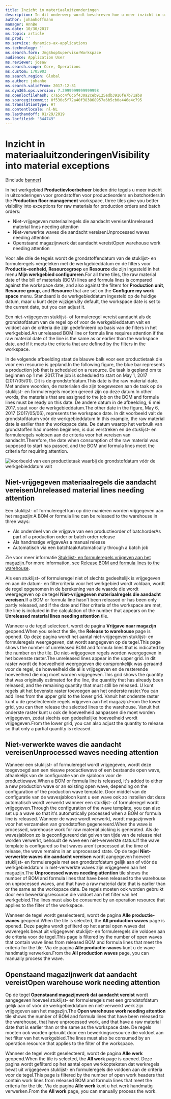 ```yaml
---
title: Inzicht in materiaaluitzonderingen
description: In dit onderwerp wordt beschreven hoe u meer inzicht in uitzonderingen voor grondstoffen voor productieorders en batchorders kunt krijgen.
author: johanhoffmann
manager: AnnBe
ms.date: 10/30/2017
ms.topic: article
ms.prod: ''
ms.service: dynamics-ax-applications
ms.technology: ''
ms.search.form: JmgShopSupervisorWorkspace
audience: Application User
ms.reviewer: josaw
ms.search.scope: Core, Operations
ms.custom: 1705903
ms.search.region: Global
ms.author: johanho
ms.search.validFrom: 2017-12-31
ms.dyn365.ops.version: 7.2999999999999998
ms.openlocfilehash: c7a5cc4f6c6f430a2ceb9125edb3916fe7b71ab8
ms.sourcegitcommit: 0f530e5f72a40f383868957a6b5cb0e446e4c795
ms.translationtype: HT
ms.contentlocale: nl-NL
ms.lasthandoff: 01/29/2019
ms.locfileid: "344749"
---
```

# <a name="visibility-into-material-exceptions"></a><span data-ttu-id="7b5d4-103">Inzicht in materiaaluitzonderingen</span><span class="sxs-lookup"><span data-stu-id="7b5d4-103">Visibility into material exceptions</span></span>

[!include [banner](../includes/banner.md)]

<span data-ttu-id="7b5d4-104">In het werkgebied **Productievloerbeheer** bieden drie tegels u meer inzicht in uitzonderingen voor grondstoffen voor productieorders en batchorders:</span><span class="sxs-lookup"><span data-stu-id="7b5d4-104">In the **Production floor management** workspace, three tiles give you better visibility into exceptions for raw materials for production orders and batch orders:</span></span>

- <span data-ttu-id="7b5d4-105">Niet-vrijgegeven materiaalregels die aandacht vereisen</span><span class="sxs-lookup"><span data-stu-id="7b5d4-105">Unreleased material lines needing attention</span></span>
- <span data-ttu-id="7b5d4-106">Niet-verwerkte waves die aandacht vereisen</span><span class="sxs-lookup"><span data-stu-id="7b5d4-106">Unprocessed waves needing attention</span></span>
- <span data-ttu-id="7b5d4-107">Openstaand magazijnwerk dat aandacht vereist</span><span class="sxs-lookup"><span data-stu-id="7b5d4-107">Open warehouse work needing attention</span></span>

<span data-ttu-id="7b5d4-108">Voor alle drie de tegels wordt de grondstoffendatum van de stuklijst- en formuleregels vergeleken met de werkgebieddatum en de filters voor **Productie-eenheid**, **Resourcegroep** en **Resource** die zijn ingesteld in het menu **Mijn werkgebied configureren**.</span><span class="sxs-lookup"><span data-stu-id="7b5d4-108">For all three tiles, the raw material date of the bill of materials (BOM) lines and formula lines is compared against the workspace date, and also against the filters for **Production unit**, **Resource group**, and **Resource** that are set on the **Configure my work space** menu.</span></span> <span data-ttu-id="7b5d4-109">Standaard is de werkgebieddatum ingesteld op de huidige datum, maar u kunt deze wijzigen.</span><span class="sxs-lookup"><span data-stu-id="7b5d4-109">By default, the workspace date is set to the current date, but you can adjust it.</span></span>

<span data-ttu-id="7b5d4-110">Een niet-vrijgegeven stuklijst- of formuleregel vereist aandacht als de grondstofdatum van de regel op of voor de werkgebieddatum valt en voldoet aan de criteria die zijn gedefinieerd op basis van de filters in het werkgebied.</span><span class="sxs-lookup"><span data-stu-id="7b5d4-110">An unreleased BOM line or formula line requires attention if the raw material date of the line is the same as or earlier than the workspace date, and if it meets the criteria that are defined by the filters in the workspace.</span></span>

<span data-ttu-id="7b5d4-111">In de volgende afbeelding staat de blauwe balk voor een productietaak die voor een resource is gepland.</span><span class="sxs-lookup"><span data-stu-id="7b5d4-111">In the following figure, the blue bar represents a production job that is scheduled on a resource.</span></span> <span data-ttu-id="7b5d4-112">De taak is gepland om te beginnen op 1 mei 2017.</span><span class="sxs-lookup"><span data-stu-id="7b5d4-112">The job is scheduled to start on May 1, 2017 (2017/05/01).</span></span> <span data-ttu-id="7b5d4-113">Dit is de grondstofdatum.</span><span class="sxs-lookup"><span data-stu-id="7b5d4-113">This date is the raw material date.</span></span> <span data-ttu-id="7b5d4-114">Met andere woorden, de materialen die zijn toegewezen aan de taak op de stuklijst- en formuleregels moeten gereed zijn op deze datum.</span><span class="sxs-lookup"><span data-stu-id="7b5d4-114">In other words, the materials that are assigned to the job on the BOM and formula lines must be ready on this date.</span></span> <span data-ttu-id="7b5d4-115">De andere datum in de afbeelding, 6 mei 2017, staat voor de werkgebieddatum.</span><span class="sxs-lookup"><span data-stu-id="7b5d4-115">The other date in the figure, May 6, 2017 (2017/05/06), represents the workspace date.</span></span> <span data-ttu-id="7b5d4-116">In dit voorbeeld valt de grondstofdatum vóór de werkgebieddatum.</span><span class="sxs-lookup"><span data-stu-id="7b5d4-116">In this example, the raw material date is earlier than the workspace date.</span></span> <span data-ttu-id="7b5d4-117">De datum waarop het verbruik van grondstoffen had moeten beginnen, is dus verstreken en de stuklijst- en formuleregels voldoen aan de criteria voor het vereisen van aandacht.</span><span class="sxs-lookup"><span data-stu-id="7b5d4-117">Therefore, the date when consumption of the raw material was supposed to start has passed, and the BOM and formula lines meet the criteria for requiring attention.</span></span>

![Voorbeeld van een productietaak waarbij de grondstofdatum vóór de werkgebieddatum valt](./media/improved-visibility.png)

## <a name="unreleased-material-lines-needing-attention"></a><span data-ttu-id="7b5d4-119">Niet-vrijgegeven materiaalregels die aandacht vereisen</span><span class="sxs-lookup"><span data-stu-id="7b5d4-119">Unreleased material lines needing attention</span></span>

<span data-ttu-id="7b5d4-120">Een stuklijst- of formuleregel kan op drie manieren worden vrijgegeven aan het magazijn:</span><span class="sxs-lookup"><span data-stu-id="7b5d4-120">A BOM or formula line can be released to the warehouse in three ways:</span></span>

- <span data-ttu-id="7b5d4-121">Als onderdeel van de vrijgave van een productieorder of batchorder</span><span class="sxs-lookup"><span data-stu-id="7b5d4-121">As part of a production order or batch order release</span></span>
- <span data-ttu-id="7b5d4-122">Als handmatige vrijgave</span><span class="sxs-lookup"><span data-stu-id="7b5d4-122">As a manual release</span></span>
- <span data-ttu-id="7b5d4-123">Automatisch via een batchtaak</span><span class="sxs-lookup"><span data-stu-id="7b5d4-123">Automatically through a batch job</span></span>

<span data-ttu-id="7b5d4-124">Zie voor meer informatie [Stuklijst- en formuleregels vrijgeven aan het magazijn](releasing-bom-and-formula-lines-to-warehouse.md).</span><span class="sxs-lookup"><span data-stu-id="7b5d4-124">For more information, see [Release BOM and formula lines to the warehouse](releasing-bom-and-formula-lines-to-warehouse.md).</span></span> 

<span data-ttu-id="7b5d4-125">Als een stuklijst- of formuleregel niet of slechts gedeeltelijk is vrijgegeven en aan de datum- en filtercriteria voor het werkgebied wordt voldaan, wordt de regel opgenomen in de berekening van de waarde die wordt weergegeven op de tegel **Niet-vrijgegeven materiaalregels die aandacht vereisen**.</span><span class="sxs-lookup"><span data-stu-id="7b5d4-125">If a BOM or formula line hasn't been released or has been only partly released, and if the date and filter criteria of the workspace are met, the line is included in the calculation of the number that appears on the **Unreleased material lines needing attention** tile.</span></span>

<span data-ttu-id="7b5d4-126">Wanneer u de tegel selecteert, wordt de pagina **Vrijgave naar magazijn** geopend.</span><span class="sxs-lookup"><span data-stu-id="7b5d4-126">When you select the tile, the **Release to warehouse** page is opened.</span></span> <span data-ttu-id="7b5d4-127">Op deze pagina wordt het aantal niet-vrijgegeven stuklijst- en formuleregels weergegeven, dat wordt aangegeven op de tegel.</span><span class="sxs-lookup"><span data-stu-id="7b5d4-127">This page shows the number of unreleased BOM and formula lines that is indicated by the number on the tile.</span></span> <span data-ttu-id="7b5d4-128">De niet-vrijgegeven regels worden weergegeven in het bovenste raster.</span><span class="sxs-lookup"><span data-stu-id="7b5d4-128">The unreleased lines appear in the upper grid.</span></span> <span data-ttu-id="7b5d4-129">In dit raster wordt de hoeveelheid weergegeven die oorspronkelijk was geraamd voor de regel, de hoeveelheid die al is vrijgegeven en de resterende hoeveelheid die nog moet worden vrijgegeven.</span><span class="sxs-lookup"><span data-stu-id="7b5d4-129">This grid shows the quantity that was originally estimated for the line, the quantity that has already been released, and the remaining quantity that must still be released.</span></span> <span data-ttu-id="7b5d4-130">U kunt regels uit het bovenste raster toevoegen aan het onderste raster.</span><span class="sxs-lookup"><span data-stu-id="7b5d4-130">You can add lines from the upper grid to the lower grid.</span></span> <span data-ttu-id="7b5d4-131">Vanuit het onderste raster kunt u de geselecteerde regels vrijgeven aan het magazijn.</span><span class="sxs-lookup"><span data-stu-id="7b5d4-131">From the lower grid, you can then release the selected lines to the warehouse.</span></span> <span data-ttu-id="7b5d4-132">Vanuit het onderste raster kunt u ook de hoeveelheid aanpassen die moet worden vrijgegeven, zodat slechts een gedeeltelijke hoeveelheid wordt vrijgegeven.</span><span class="sxs-lookup"><span data-stu-id="7b5d4-132">From the lower grid, you can also adjust the quantity to release so that only a partial quantity is released.</span></span>

## <a name="unprocessed-waves-needing-attention"></a><span data-ttu-id="7b5d4-133">Niet-verwerkte waves die aandacht vereisen</span><span class="sxs-lookup"><span data-stu-id="7b5d4-133">Unprocessed waves needing attention</span></span>

<span data-ttu-id="7b5d4-134">Wanneer een stuklijst- of formuleregel wordt vrijgegeven, wordt deze toegevoegd aan een nieuwe productiewave of een bestaande open wave, afhankelijk van de configuratie van de sjabloon voor de productiewave.</span><span class="sxs-lookup"><span data-stu-id="7b5d4-134">When a BOM or formula line is released, it's added to either a new production wave or an existing open wave, depending on the configuration of the production wave template.</span></span> <span data-ttu-id="7b5d4-135">Door middel van de configuratie van de wavesjabloon kunt u een wave ook zo instellen dat deze automatisch wordt verwerkt wanneer een stuklijst- of formuleregel wordt vrijgegeven.</span><span class="sxs-lookup"><span data-stu-id="7b5d4-135">Through the configuration of the wave template, you can also set up a wave so that it's automatically processed when a BOM or formula line is released.</span></span> <span data-ttu-id="7b5d4-136">Wanneer de wave wordt verwerkt, wordt magazijnwerk voor het verzamelen van grondstoffen gegenereerd.</span><span class="sxs-lookup"><span data-stu-id="7b5d4-136">When the wave is processed, warehouse work for raw material picking is generated.</span></span> <span data-ttu-id="7b5d4-137">Als de wavesjabloon zo is geconfigureerd dat golven ten tijde van de release niet worden verwerkt, behoudt de wave een niet-verwerkte status.</span><span class="sxs-lookup"><span data-stu-id="7b5d4-137">If the wave template is configured so that waves aren't processed at the time of release, the wave remains in an unprocessed state.</span></span> <span data-ttu-id="7b5d4-138">Op de tegel **Niet-verwerkte waves die aandacht vereisen** wordt aangegeven hoeveel stuklijst- en formuleregels met een grondstofdatum gelijk aan of vóór de werkgebieddatum in niet-verwerkte waves zijn vrijgegeven aan het magazijn.</span><span class="sxs-lookup"><span data-stu-id="7b5d4-138">The **Unprocessed waves needing attention** tile shows the number of BOM and formula lines that have been released to the warehouse on unprocessed waves, and that have a raw material date that is earlier than or the same as the workspace date.</span></span> <span data-ttu-id="7b5d4-139">De regels moeten ook worden gebruikt door een bewerkingsresource die voldoet aan het filter van het werkgebied.</span><span class="sxs-lookup"><span data-stu-id="7b5d4-139">The lines must also be consumed by an operation resource that applies to the filter of the workspace.</span></span>

<span data-ttu-id="7b5d4-140">Wanneer de tegel wordt geselecteerd, wordt de pagina **Alle productie-waves** geopend.</span><span class="sxs-lookup"><span data-stu-id="7b5d4-140">When the tile is selected, the **All production waves** page is opened.</span></span> <span data-ttu-id="7b5d4-141">Deze pagina wordt gefilterd op het aantal open waves dat waveregels bevat uit vrijgegeven stuklijst- en formuleregels die voldoen aan de criteria voor de tegel.</span><span class="sxs-lookup"><span data-stu-id="7b5d4-141">This page is filtered by the number of open waves that contain wave lines from released BOM and formula lines that meet the criteria for the tile.</span></span> <span data-ttu-id="7b5d4-142">Via de pagina **Alle productie-waves** kunt u de wave handmatig verwerken.</span><span class="sxs-lookup"><span data-stu-id="7b5d4-142">From the **All production waves** page, you can manually process the wave.</span></span>

## <a name="open-warehouse-work-needing-attention"></a><span data-ttu-id="7b5d4-143">Openstaand magazijnwerk dat aandacht vereist</span><span class="sxs-lookup"><span data-stu-id="7b5d4-143">Open warehouse work needing attention</span></span>

<span data-ttu-id="7b5d4-144">Op de tegel **Openstaand magazijnwerk dat aandacht vereist** wordt aangegeven hoeveel stuklijst- en formuleregels met een grondstofdatum gelijk aan of vóór de werkgebieddatum en niet-verwerkt werk zijn vrijgegeven aan het magazijn.</span><span class="sxs-lookup"><span data-stu-id="7b5d4-144">The **Open warehouse work needing attention** tile shows the number of BOM and formula lines that have been released to the warehouse, that have unprocessed work, and that have a raw material date that is earlier than or the same as the workspace date.</span></span> <span data-ttu-id="7b5d4-145">De regels moeten ook worden gebruikt door een bewerkingsresource die voldoet aan het filter van het werkgebied.</span><span class="sxs-lookup"><span data-stu-id="7b5d4-145">The lines must also be consumed by an operation resource that applies to the filter of the workspace.</span></span>

<span data-ttu-id="7b5d4-146">Wanneer de tegel wordt geselecteerd, wordt de pagina **Alle werk** geopend.</span><span class="sxs-lookup"><span data-stu-id="7b5d4-146">When the tile is selected, the **All work** page is opened.</span></span> <span data-ttu-id="7b5d4-147">Deze pagina wordt gefilterd op het aantal open werkkopteksten dat werkregels bevat uit vrijgegeven stuklijst- en formuleregels die voldoen aan de criteria voor de tegel.</span><span class="sxs-lookup"><span data-stu-id="7b5d4-147">This page is filtered by the number of open work headers that contain work lines from released BOM and formula lines that meet the criteria for the tile.</span></span> <span data-ttu-id="7b5d4-148">Via de pagina **Alle werk** kunt u het werk handmatig verwerken.</span><span class="sxs-lookup"><span data-stu-id="7b5d4-148">From the **All work** page, you can manually process the work.</span></span>
